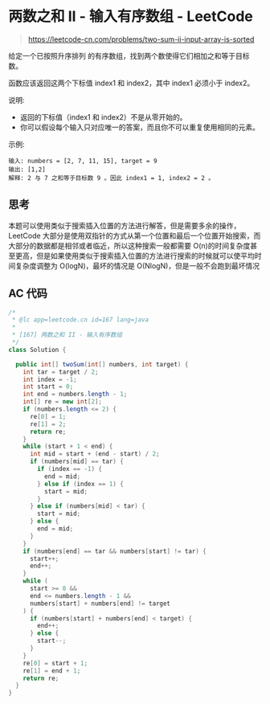# 两数之和 II - 输入有序数组 - LeetCode

> https://leetcode-cn.com/problems/two-sum-ii-input-array-is-sorted

给定一个已按照升序排列 的有序数组，找到两个数使得它们相加之和等于目标数。

函数应该返回这两个下标值 index1 和 index2，其中 index1 必须小于 index2。

说明:

- 返回的下标值（index1 和 index2）不是从零开始的。
- 你可以假设每个输入只对应唯一的答案，而且你不可以重复使用相同的元素。

示例:

```
输入: numbers = [2, 7, 11, 15], target = 9
输出: [1,2]
解释: 2 与 7 之和等于目标数 9 。因此 index1 = 1, index2 = 2 。
```

## 思考

本题可以使用类似于搜索插入位置的方法进行解答，但是需要多余的操作，LeetCode 大部分是使用双指针的方式从第一个位置和最后一个位置开始搜索，而大部分的数据都是相邻或者临近，所以这种搜索一般都需要 O(n)的时间复杂度甚至更高，但是如果使用类似于搜索插入位置的方法进行搜索的时候就可以使平均时间复杂度调整为 O(logN)，最坏的情况是 O(NlogN)，但是一般不会跑到最坏情况

## AC 代码

```java
/*
 * @lc app=leetcode.cn id=167 lang=java
 *
 * [167] 两数之和 II - 输入有序数组
 */
class Solution {

  public int[] twoSum(int[] numbers, int target) {
    int tar = target / 2;
    int index = -1;
    int start = 0;
    int end = numbers.length - 1;
    int[] re = new int[2];
    if (numbers.length <= 2) {
      re[0] = 1;
      re[1] = 2;
      return re;
    }
    while (start + 1 < end) {
      int mid = start + (end - start) / 2;
      if (numbers[mid] == tar) {
        if (index == -1) {
          end = mid;
        } else if (index == 1) {
          start = mid;
        }
      } else if (numbers[mid] < tar) {
        start = mid;
      } else {
        end = mid;
      }
    }
    if (numbers[end] == tar && numbers[start] != tar) {
      start++;
      end++;
    }
    while (
      start >= 0 &&
      end <= numbers.length - 1 &&
      numbers[start] + numbers[end] != target
    ) {
      if (numbers[start] + numbers[end] < target) {
        end++;
      } else {
        start--;
      }
    }
    re[0] = start + 1;
    re[1] = end + 1;
    return re;
  }
}

```
